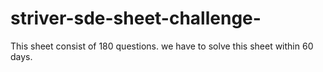 # striver-sde-sheet-challenge-
This sheet consist of 180 questions. we have to solve this sheet within 60 days.
